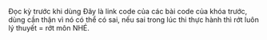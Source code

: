 Đọc kỳ trước khi dùng
Đây là link code của các bài code của khóa trước, dùng cần thận vì nó có thể có sai, nếu sai trong lúc thi thực hành thì rớt luôn lý thuyết = rớt môn NHÉ.
